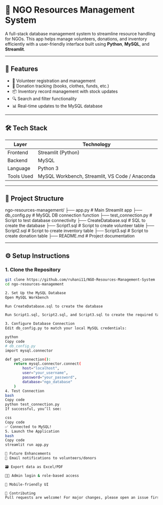 # 🌱 NGO Resources Management System

A full-stack database management system to streamline resource handling for NGOs. This app helps manage volunteers, donations, and inventory efficiently with a user-friendly interface built using **Python**, **MySQL**, and **Streamlit**.

---

## 🚀 Features

- 👥 Volunteer registration and management  
- 🎁 Donation tracking (books, clothes, funds, etc.)  
- 📦 Inventory record management with stock updates  
- 🔍 Search and filter functionality  
- 📊 Real-time updates to the MySQL database  

---

## 🛠️ Tech Stack

| Layer       | Technology          |
|-------------|---------------------|
| Frontend    | Streamlit (Python)  |
| Backend     | MySQL               |
| Language    | Python 3            |
| Tools Used  | MySQL Workbench, Streamlit, VS Code / Anaconda |

---

## 📁 Project Structure
ngo-resources-management/
├── app.py # Main Streamlit app
├── db_config.py # MySQL DB connection function
├── test_connection.py # Script to test database connectivity
├── CreateDatabase.sql # SQL to create the database
├── Script1.sql # Script to create volunteer table
├── Script2.sql # Script to create inventory table
├── Script3.sql # Script to create donation table
├── README.md # Project documentation

---

## ⚙️ Setup Instructions

### 1. Clone the Repository

```bash
git clone https://github.com/ruhani11/NGO-Resources-Management-System
cd ngo-resources-management

2. Set Up the MySQL Database
Open MySQL Workbench

Run CreateDatabase.sql to create the database

Run Script1.sql, Script2.sql, and Script3.sql to create the required tables

3. Configure Database Connection
Edit db_config.py to match your local MySQL credentials:

python
Copy code
# db_config.py
import mysql.connector

def get_connection():
    return mysql.connector.connect(
        host="localhost",
        user="your_username",
        password="your_password",
        database="ngo_database"
    )
4. Test Connection
bash
Copy code
python test_connection.py
If successful, you’ll see:

css
Copy code
✅ Connected to MySQL!
5. Launch the Application
bash
Copy code
streamlit run app.py

📌 Future Enhancements
📧 Email notifications to volunteers/donors

🗃️ Export data as Excel/PDF

🧑‍💼 Admin login & role-based access

📱 Mobile-friendly UI

🤝 Contributing
Pull requests are welcome! For major changes, please open an issue first to discuss what you'd like to change.
